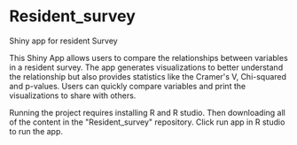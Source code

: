 # Resident_survey
Shiny app for resident Survey

This Shiny App allows users to compare the relationships between variables in a resident survey. The app generates visualizations to better understand the relationship 
but also provides statistics like the Cramer's V, Chi-squared and p-values. Users can quickly compare variables and print the visualizations to share with others. 

Running the project requires installing R and R studio. Then downloading all of the content in the "Resident_survey" repository. Click run app in R studio to run the app.
